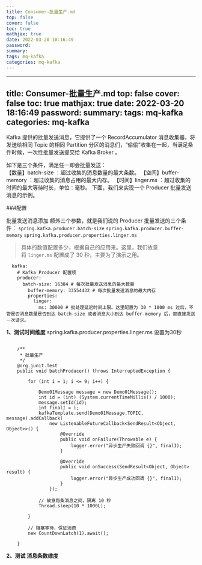 ```yaml
---
title: Consumer-批量生产.md
top: false
cover: false
toc: true
mathjax: true
date: 2022-03-20 18:16:49
password:
summary:
tags: mq-kafka
categories: mq-kafka
---
```

---
title: Consumer-批量生产.md
top: false
cover: false
toc: true
mathjax: true
date: 2022-03-20 18:16:49
password:
summary:
tags: mq-kafka
categories: mq-kafka
---
Kafka 提供的批量发送消息，它提供了一个 RecordAccumulator 消息收集器，将发送给相同 Topic 的相同 Partition 分区的消息们，“偷偷”收集在一起，当满足条件时候，一次性批量发送提交给 Kafka Broker 。

如下是三个条件，满足任一即会批量发送：  
【数量】batch-size ：超过收集的消息数量的最大条数。 
【空间】buffer-memory ：超过收集的消息占用的最大内存。 
【时间】linger.ms ：超过收集的时间的最大等待时长，单位：毫秒。 下面，我们来实现一个 Producer 批量发送消息的示例。



###配置

批量发送消息添加 额外三个参数，就是我们说的 Producer 批量发送的三个条件：
`spring.kafka.producer.batch-size`
`spring.kafka.producer.buffer-memory`
 `spring.kafka.producer.properties.linger.ms`

> 具体的数值配置多少，根据自己的应用来。这里，我们故意将 `linger.ms` 配置成了 30 秒，主要为了演示之用。

~~~
  kafka:
    # Kafka Producer 配置项
    producer:
      batch-size: 16384 # 每次批量发送消息的最大数量
        buffer-memory: 33554432 # 每次批量发送消息的最大内存
        properties:
          linger:
            ms: 30000 # 批处理延迟时间上限。这里配置为 30 * 1000 ms 过后，不管是否消息数量是否到达 batch-size 或者消息大小到达 buffer-memory 后，都直接发送一次请求。

~~~



**1、测试时间维度**
spring.kafka.producer.properties.linger.ms 设置为30秒
~~~

    /**
     * 批量生产
     */
    @org.junit.Test
    public void batchProducer() throws InterruptedException {

        for (int i = 1; i <= 9; i++) {

            Demo01Message message = new Demo01Message();
            int id = (int) (System.currentTimeMillis() / 1000);
            message.setId(id);
            int finalI = i;
            kafkaTemplate.send(Demo01Message.TOPIC, message).addCallback(
                new ListenableFutureCallback<SendResult<Object, Object>>() {
                    @Override
                    public void onFailure(Throwable e) {
                        logger.error("异步生产失败回调 {}", finalI);
                    }

                    @Override
                    public void onSuccess(SendResult<Object, Object> result) {
                        logger.error("异步生产成功回调 {}", finalI);
                    }
                });

            // 故意每条消息之间，隔离 10 秒
            Thread.sleep(10 * 1000L);

        }

        // 阻塞等待，保证消费
        new CountDownLatch(1).await();

    }

~~~

**2、测试 消息条数维度**
